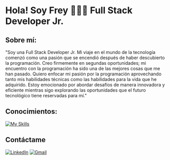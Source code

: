 # Hola! Soy Frey 🙋🏻‍♀️ Full Stack Developer Jr.

## Sobre mí:
"Soy una Full Stack Developer Jr.
Mi viaje en el mundo de la tecnología comenzó como una pasión que se encendió después de haber descubierto la programación. Creo firmemente en segundas oportunidades; mi encuentro con la programación ha sido una de las mejores cosas que me han pasado. Quiero enfocar mi pasión por la programación aprovechando tanto mis habilidades técnicas como las habilidades para la vida que he adquirido. Estoy emocionado por abordar desafíos de manera innovadora y eficiente mientras sigo explorando las oportunidades que el futuro tecnológico tiene reservadas para mí."

## Conocimientos:
[![My Skills](https://skillicons.dev/icons?i=js,html,css,react,php,java,nodejs)](https://skillicons.dev)

## Contáctame
[![LinkedIn](https://img.shields.io/badge/linkedin-%230077B5.svg?style=for-the-badge&logo=linkedin&logoColor=white)](https://www.linkedin.com/in/frey-endrick-meneses-tineo/)
[![Gmail](https://img.shields.io/badge/Gmail-D14836?style=for-the-badge&logo=gmail&logoColor=white)](mailto:menesesfrey@gmail.com)
